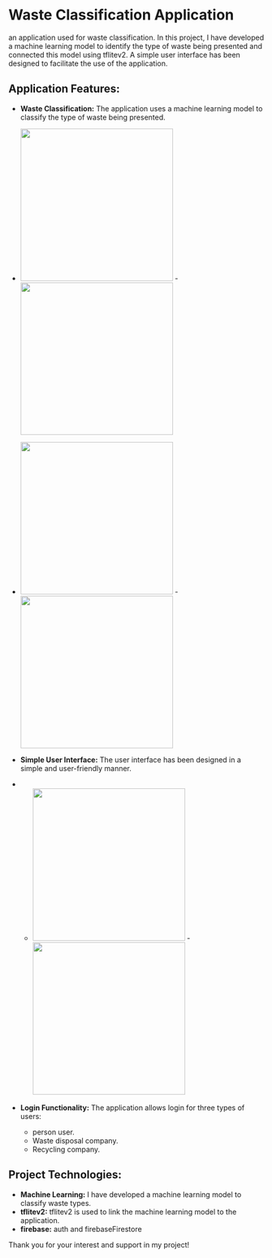# Waste Classification Application

an application used for waste classification. In this project, I have developed a machine learning model to identify the type of waste being presented and connected this model using tflitev2. A simple user interface has been designed to facilitate the use of the application.

## Application Features:
- **Waste Classification:** The application uses a machine learning model to classify the type of waste being presented.
- <img src=https://github.com/ramadanmostafa123/menkom_w_elykom/assets/94403680/283b20e3-6572-4ae9-8957-4852153aa63b width="300" >  - <img src=https://github.com/ramadanmostafa123/menkom_w_elykom/assets/94403680/2720abbf-5038-425f-84f9-7379021487f3 width="300" >
- <img src=https://github.com/ramadanmostafa123/menkom_w_elykom/assets/94403680/4505fb6c-9477-4987-a8e3-fa7061d088dd width="300" >  - <img src=https://github.com/ramadanmostafa123/menkom_w_elykom/assets/94403680/2239c446-4bfb-482d-8cf9-d0ec8bd9c1cd width="300" >

- **Simple User Interface:** The user interface has been designed in a simple and user-friendly manner.
- - <img src=https://github.com/ramadanmostafa123/menkom_w_elykom/assets/94403680/d2133809-8dc9-4dab-8e71-593e0022d2e2 width="300" >  - <img src=https://github.com/ramadanmostafa123/menkom_w_elykom/assets/94403680/0581b230-4241-47cb-a15f-0f778ca8d5dd width="300" >

- **Login Functionality:** The application allows login for three types of users:
  - person user.
  - Waste disposal company.
  - Recycling company.

## Project Technologies:
- **Machine Learning:** I have developed a machine learning model to classify waste types.
- **tflitev2:** tflitev2 is used to link the machine learning model to the application.
- **firebase:** auth  and firebaseFirestore



Thank you for your interest and support in my project!

